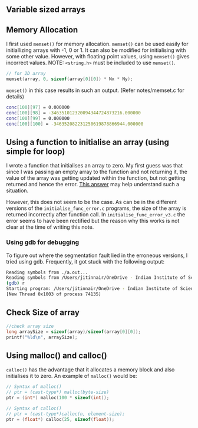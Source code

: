 ## Variable sized arrays


## Memory Allocation

I first used `memset()` for memory allocation. `memset()` can be used easily for initiallizing arrays with -1, 0  or 1. It can also be modified for initialising with some other value. However, with floating point values, using `memset()` gives incorrect values. NOTE: `<string.h>` must be included to use `memset()`.

```c
// for 2D array
memset(array, 0, sizeof(array[0][0]) * Nx * Ny);
```

`memset()` in this case results in such an output. (Refer notes/memset.c for details)

```bash
conc[100][97] = 0.000000
conc[100][98] = -346351012320094344724873216.000000
conc[100][99] = 0.000000
conc[100][100] = -346352082231250619878866944.000000
```

## Using a function to initialise an array (using simple for loop)

I wrote a function that initialises an array to zero. My first guess was that since I was passing an empty array to the function and not returning it, the value of the array was getting updated within the function, but not getting returned and hence the error. [This answer](https://stackoverflow.com/a/27535098/9523246) may help understand such a situation.

However, this does not seem to be the case. As can be in the different versions of the `initialise_func_error.c` programs, the size of the array is returned incorrectly after function call. In `initialise_func_error_v3.c` the error seems to have been rectified but the reason why this works is not clear at the time of writing this note.

### Using gdb for debugging

To figure out where the segmentation fault lied in the erroneous versions, I tried using gdb. Frequently, it got stuck with the following output:

```bash
Reading symbols from ./a.out...
Reading symbols from /Users/jitinnair/OneDrive - Indian Institute of Science/TheGrind/Code/phasefieldC/spinodal/notes/a.out.dSYM/Contents/Resources/DWARF/a.out...
(gdb) r
Starting program: /Users/jitinnair/OneDrive - Indian Institute of Science/TheGrind/Code/phasefieldC/spinodal/notes/a.out
[New Thread 0x1003 of process 74135]
```

## Check Size of array

```c
//check array size
long arraySize = sizeof(array)/sizeof(array[0][0]);
printf("%ld\n", arraySize);
```

## Using malloc() and calloc()

`calloc()` has the advantage that it allocates a memory block and also initialises it to zero. An example of `malloc()` would be:

```c
// Syntax of malloc()
// ptr = (cast-type*) malloc(byte-size)
ptr = (int*) malloc(100 * sizeof(int));

// Syntax of calloc()
// ptr = (cast-type*)calloc(n, element-size);
ptr = (float*) calloc(25, sizeof(float));
```
